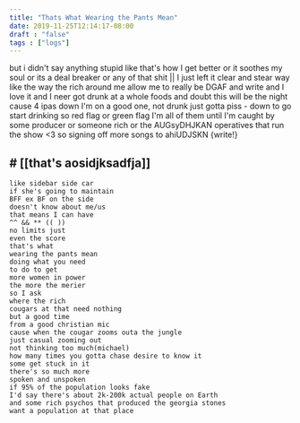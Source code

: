 ```yaml
---
title: "Thats What Wearing the Pants Mean"
date: 2019-11-25T12:14:17-08:00
draft : "false"
tags : ["logs"]
---
```


but i didn't say anything stupid like that's how I get better or it soothes my soul
or its a deal breaker or any of that shit  || I just left it clear and stear way like the way the rich around me allow me to really be DGAF and write and I love it and I neer got drunk at a whole foods and doubt this will be the night
cause 4 ipas down I'm on a good one, not drunk just gotta piss - down to go start drinking so red flag or green flag I'm all of them until I'm caught by some producer or someone rich or the AUGsyDHJKAN operatives that run the show <3 so signing off more songs to ahiUDJSKN {write!}

## # [[that's aosidjksadfja]]

```
like sidebar side car
if she's going to maintain
BFF ex BF on the side
doesn't know about me/us
that means I can have
^^ && ** (( ))
no limits just
even the score
that's what
wearing the pants mean
doing what you need
to do to get
more women in power
the more the merier
so I ask
where the rich
cougars at that need nothing
but a good time
from a good christian mic
cause when the cougar zooms outa the jungle
just casual zooming out
not thinking too much(michael)
how many times you gotta chase desire to know it
some get stuck in it
there's so much more
spoken and unspoken
if 95% of the population looks fake
I'd say there's about 2k-200k actual people on Earth
and some rich psychos that produced the georgia stones
want a population at that place
```
